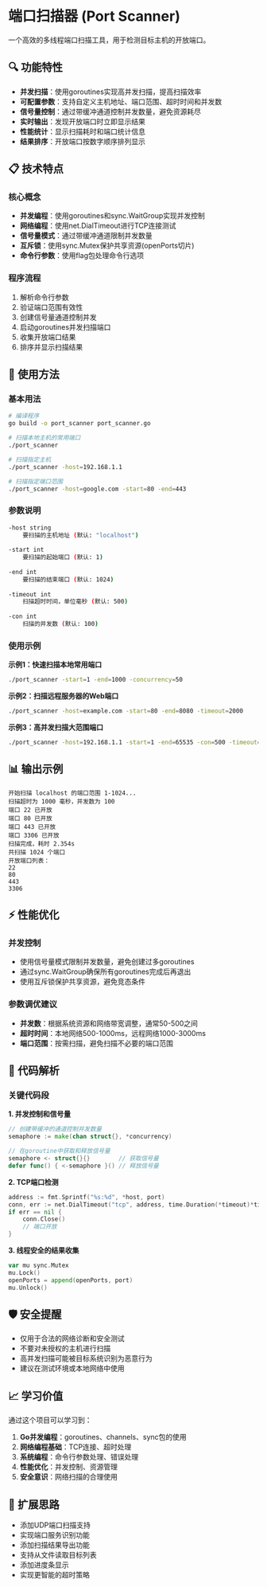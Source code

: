# 端口扫描器 (Port Scanner)

一个高效的多线程端口扫描工具，用于检测目标主机的开放端口。

## 🔍 功能特性

- **并发扫描**：使用goroutines实现高并发扫描，提高扫描效率
- **可配置参数**：支持自定义主机地址、端口范围、超时时间和并发数
- **信号量控制**：通过带缓冲通道控制并发数量，避免资源耗尽
- **实时输出**：发现开放端口时立即显示结果
- **性能统计**：显示扫描耗时和端口统计信息
- **结果排序**：开放端口按数字顺序排列显示

## 📋 技术特点

### 核心概念
- **并发编程**：使用goroutines和sync.WaitGroup实现并发控制
- **网络编程**：使用net.DialTimeout进行TCP连接测试
- **信号量模式**：通过带缓冲通道限制并发数量
- **互斥锁**：使用sync.Mutex保护共享资源(openPorts切片)
- **命令行参数**：使用flag包处理命令行选项

### 程序流程
1. 解析命令行参数
2. 验证端口范围有效性
3. 创建信号量通道控制并发
4. 启动goroutines并发扫描端口
5. 收集开放端口结果
6. 排序并显示扫描结果

## 🚀 使用方法

### 基本用法
```bash
# 编译程序
go build -o port_scanner port_scanner.go

# 扫描本地主机的常用端口
./port_scanner

# 扫描指定主机
./port_scanner -host=192.168.1.1

# 扫描指定端口范围
./port_scanner -host=google.com -start=80 -end=443
```

### 参数说明
```bash
-host string
    要扫描的主机地址 (默认: "localhost")
    
-start int
    要扫描的起始端口 (默认: 1)
    
-end int
    要扫描的结束端口 (默认: 1024)
    
-timeout int
    扫描超时时间，单位毫秒 (默认: 500)
    
-con int
    扫描的并发数 (默认: 100)
```

### 使用示例

**示例1：快速扫描本地常用端口**
```bash
./port_scanner -start=1 -end=1000 -concurrency=50
```

**示例2：扫描远程服务器的Web端口**
```bash
./port_scanner -host=example.com -start=80 -end=8080 -timeout=2000
```

**示例3：高并发扫描大范围端口**
```bash
./port_scanner -host=192.168.1.1 -start=1 -end=65535 -con=500 -timeout=500
```

## 📊 输出示例

```
开始扫描 localhost 的端口范围 1-1024...
扫描超时为 1000 毫秒，并发数为 100
端口 22 已开放
端口 80 已开放
端口 443 已开放
端口 3306 已开放
扫描完成，耗时 2.354s
共扫描 1024 个端口
开放端口列表：
22
80
443
3306
```

## ⚡ 性能优化

### 并发控制
- 使用信号量模式限制并发数量，避免创建过多goroutines
- 通过sync.WaitGroup确保所有goroutines完成后再退出
- 使用互斥锁保护共享资源，避免竞态条件

### 参数调优建议
- **并发数**：根据系统资源和网络带宽调整，通常50-500之间
- **超时时间**：本地网络500-1000ms，远程网络1000-3000ms
- **端口范围**：按需扫描，避免扫描不必要的端口范围

## 🔧 代码解析

### 关键代码段

**1. 并发控制和信号量**
```go
// 创建带缓冲的通道控制并发数量
semaphore := make(chan struct{}, *concurrency)

// 在goroutine中获取和释放信号量
semaphore <- struct{}{}        // 获取信号量
defer func() { <-semaphore }() // 释放信号量
```

**2. TCP端口检测**
```go
address := fmt.Sprintf("%s:%d", *host, port)
conn, err := net.DialTimeout("tcp", address, time.Duration(*timeout)*time.Millisecond)
if err == nil {
    conn.Close()
    // 端口开放
}
```

**3. 线程安全的结果收集**
```go
var mu sync.Mutex
mu.Lock()
openPorts = append(openPorts, port)
mu.Unlock()
```

## 🛡️ 安全提醒

- 仅用于合法的网络诊断和安全测试
- 不要对未授权的主机进行扫描
- 高并发扫描可能被目标系统识别为恶意行为
- 建议在测试环境或本地网络中使用

## 📈 学习价值

通过这个项目可以学习到：

1. **Go并发编程**：goroutines、channels、sync包的使用
2. **网络编程基础**：TCP连接、超时处理
3. **系统编程**：命令行参数处理、错误处理
4. **性能优化**：并发控制、资源管理
5. **安全意识**：网络扫描的合理使用

## 🔄 扩展思路

- 添加UDP端口扫描支持
- 实现端口服务识别功能
- 添加扫描结果导出功能
- 支持从文件读取目标列表
- 添加进度条显示
- 实现更智能的超时策略